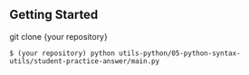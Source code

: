 ## Getting Started

git clone {your repository}

	$ (your repository) python utils-python/05-python-syntax-utils/student-practice-answer/main.py